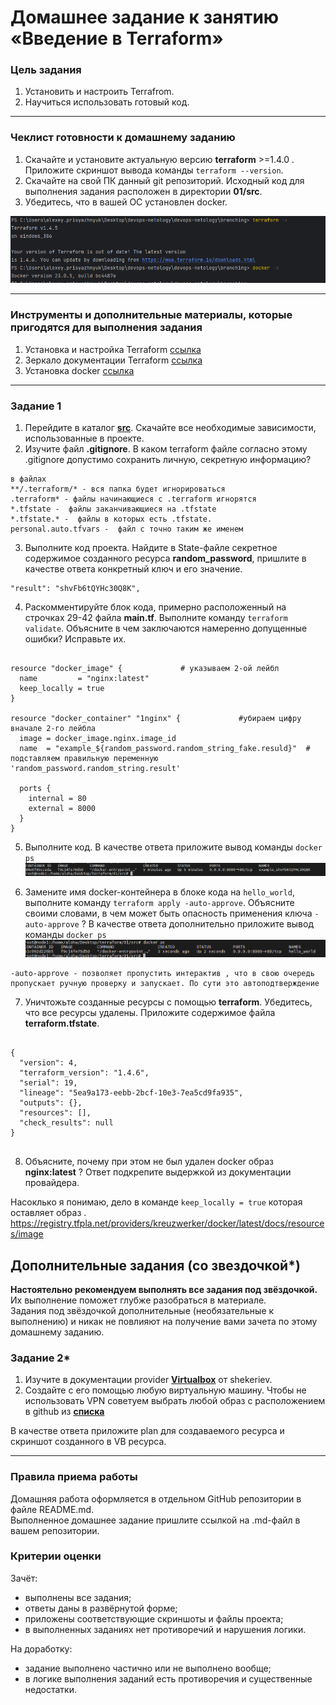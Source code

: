 # Домашнее задание к занятию «Введение в Terraform»

### Цель задания

1. Установить и настроить Terrafrom.
2. Научиться использовать готовый код.

------

### Чеклист готовности к домашнему заданию

1. Скачайте и установите актуальную версию **terraform** >=1.4.0 . Приложите скриншот вывода команды ```terraform --version```.
2. Скачайте на свой ПК данный git репозиторий. Исходный код для выполнения задания расположен в директории **01/src**.
3. Убедитесь, что в вашей ОС установлен docker.

![img.png](img.png)

------

### Инструменты и дополнительные материалы, которые пригодятся для выполнения задания

1. Установка и настройка Terraform  [ссылка](https://cloud.yandex.ru/docs/tutorials/infrastructure-management/terraform-quickstart#from-yc-mirror)
2. Зеркало документации Terraform  [ссылка](https://registry.tfpla.net/browse/providers) 
3. Установка docker [ссылка](https://docs.docker.com/engine/install/ubuntu/) 
------

### Задание 1

1. Перейдите в каталог [**src**](https://github.com/netology-code/ter-homeworks/tree/main/01/src). Скачайте все необходимые зависимости, использованные в проекте. 
2. Изучите файл **.gitignore**. В каком terraform файле согласно этому .gitignore допустимо сохранить личную, секретную информацию?
```commandline
в файлах 
**/.terraform/* - вся папка будет игнорироваться
.terraform* - файлы начинающиеся с .terraform игнорятся
*.tfstate -  файлы заканчивающиеся на .tfstate 
*.tfstate.* -  файлы в которых есть .tfstate.
personal.auto.tfvars -  файл с точно таким же именем
```
3. Выполните код проекта. Найдите  в State-файле секретное содержимое созданного ресурса **random_password**, пришлите в качестве ответа конкретный ключ и его значение.
```
"result": "shvFb6tQYHc30Q8K",
```
4. Раскомментируйте блок кода, примерно расположенный на строчках 29-42 файла **main.tf**.
Выполните команду ```terraform validate```. Объясните в чем заключаются намеренно допущенные ошибки? Исправьте их.
```commandline

resource "docker_image" {             # указываем 2-ой лейбл
  name         = "nginx:latest"
  keep_locally = true
}

resource "docker_container" "1nginx" {             #убираем цифру вначале 2-го лейбла
  image = docker_image.nginx.image_id
  name  = "example_${random_password.random_string_fake.resuld}"  # подставляем правильную переменную 'random_password.random_string.result'

  ports {
    internal = 80
    external = 8000
  }
}

```
5. Выполните код. В качестве ответа приложите вывод команды ``docker ps`` \
 ![img_1.png](img_1.png)


6. Замените имя docker-контейнера в блоке кода на ```hello_world```, выполните команду ```terraform apply -auto-approve```.
Объясните своими словами, в чем может быть опасность применения ключа  ```-auto-approve``` ? В качестве ответа дополнительно приложите вывод команды ```docker ps```
![img_2.png](img_2.png)
```
-auto-approve - позволяет пропустить интерактив , что в свою очередь пропускает ручную проверку и запускает. По сути это автоподтверждение 
```
7. Уничтожьте созданные ресурсы с помощью **terraform**. Убедитесь, что все ресурсы удалены. Приложите содержимое файла **terraform.tfstate**. 
```commandline

{
  "version": 4,
  "terraform_version": "1.4.6",
  "serial": 19,
  "lineage": "5ea9a173-eebb-2bcf-10e3-7ea5cd9fa935",
  "outputs": {},
  "resources": [],
  "check_results": null
}


```
8. Объясните, почему при этом не был удален docker образ **nginx:latest** ? Ответ подкрепите выдержкой из документации провайдера.

Насоклько я понимаю, дело в команде ``keep_locally = true`` которая оставляет образ . \
https://registry.tfpla.net/providers/kreuzwerker/docker/latest/docs/resources/image

## Дополнительные задания (со звездочкой*)

**Настоятельно рекомендуем выполнять все задания под звёздочкой.**   Их выполнение поможет глубже разобраться в материале.   
Задания под звёздочкой дополнительные (необязательные к выполнению) и никак не повлияют на получение вами зачета по этому домашнему заданию. 

### Задание 2*

1. Изучите в документации provider [**Virtualbox**](https://registry.tfpla.net/providers/shekeriev/virtualbox/latest/docs/overview/index) от 
shekeriev.
2. Создайте с его помощью любую виртуальную машину. Чтобы не использовать VPN советуем выбрать любой образ с расположением в github из [**списка**](https://www.vagrantbox.es/)

В качестве ответа приложите plan для создаваемого ресурса и скриншот созданного в VB ресурса. 

------

### Правила приема работы

Домашняя работа оформляется в отдельном GitHub репозитории в файле README.md.   
Выполненное домашнее задание пришлите ссылкой на .md-файл в вашем репозитории.

### Критерии оценки

Зачёт:

* выполнены все задания;
* ответы даны в развёрнутой форме;
* приложены соответствующие скриншоты и файлы проекта;
* в выполненных заданиях нет противоречий и нарушения логики.

На доработку:

* задание выполнено частично или не выполнено вообще;
* в логике выполнения заданий есть противоречия и существенные недостатки. 
